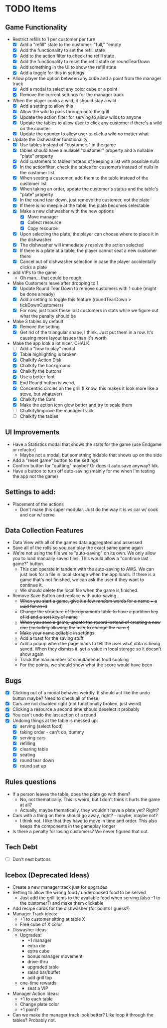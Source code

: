 # TODO Items
## Game Functionality
* Restrict refills to 1 per customer per turn
  - [x] Add a "refill" state to the customer: "full," "empty
  - [x] Add the functionality to set the refill state
  - [x] Add to the action filter to check the refill state
  - [x] Add the functionality to reset the refill state on roundTearDown
  - [x] Add something in the UI to show the refill state
  - [x] Add a toggle for this in settings
* Allow player the option between any cube and a point from the manager track
  - [x] Add a modal to select any color cube or a point
  - [x] Remove the current settings for the manager track
* When the player cooks a wild, it should stay a wild
  - [x] Add a setting to allow this
  - [x] Allow the wild to pass through onto the grill
  - [x] Update the action filter for serving to allow wilds to anyone
  - [x] Update the tables to allow user to click any customer if there's a wild on the counter
  - [x] Update the counter to allow user to click a wild no matter what
* Update the Dishwasher functionality
  - [x] Use tables instead of "customers" in the game
  - [x] tables should have a nullable "customer" property and a nullable "plate" property
  - [x] Add customers to tables instead of keeping a list with possible nulls
  - [x] In the actionfilter, check the tables for customers instead of nulls in the customer list
  - [x] When seating a customer, add them to the table instead of the customer list
  - [x] When taking an order, update the customer's status and the table's "plate" property
  - [x] In the round tear down, just remove the customer, not the plate
  - [x] If there is no meeple at the table, the plate becomes selectable
  - [x] Make a new dishwasher with the new options
    - [x] Move manager
    - [x] Collect resource
    - [x] Copy resource
  - [x] Upon selecting the plate, the player can choose where to place it in the dishwasher
  - [x] The dishwasher will immediately resolve the action selected
  - [x] If there is a plate at a table, the player cannot seat a new customer there
  - [x] Cancel out of dishwasher selection in case the player accidentally clicks a plate
* add VIPs to the game
  * Oh man... that could be rough.
* Make Customers leave after dropping to 1
  - [x] Update Round Tear Down to remove customers with 1 cube (might be done already)
  - [x] Add a setting to toggle this feature (roundTearDown > tickDownCustomers)
  - [x] For now, just track these lost customers in stats while we figure out what the penalty should be
* Make 3 tables by default
  - [x] Remove the setting
  - [x] Get rid of the triangular shape, I think. Just put them in a row. It's causing more layout issues than it's worth
* Make the app look a lot nicer. CHALK.
  - [ ] Add a "how to play" modal
  - [x] Table highlighting is broken
  - [x] Chalkify Action Disk
  - [x] Chalkify the background
  - [x] Chalkify the buttons
  - [x] Use a better font
  - [x] End Round button is weird.
  - [x] Concentric circles on the grill (I know, this makes it look more like a stove, but whatever)
  - [x] Chalkify the Cars
  - [x] Make the action icon glow better and try to scale them
  - [ ] Chalkify/improve the manager track
  - [ ] Chalkify the tables

## UI Improvements
* Have a Statistics modal that shows the stats for the game (use Endgame or refactor)
  * Maybe not a modal, but something hidable that shows up on the side
* Add a "reset game" button to the settings
* Confirm button for "quitting" maybe? Or does it auto save anyway? Idk.
* Have a button to turn off auto-saving (mainly for me when I'm testing the app not the game)

## Settings to add:
* Placement of the actions
  * Don't make this super modular. Just do the way it is vs car w/ cook and car w/ serve

## Data Collection Features
* Data View with all of the games data aggregated and assessed
* Save all of the rolls so you can play the exact same game again
* We're not using the file we're "auto-saving" on its own. We only allow you to load manually saved files. This would allow a "continue last game?" button.
  * This can operate in tandem with the auto-saving to AWS. We can just look for a file in local storage when the app loads. If there is a game that's not finished, we can ask the user if they want to continue it.
  * We should delete the local file when the game is finished.
* Remove Save Button and replace with auto-saving
  * ~~When you start a game, give it a few random words for a name + a uuid for an id~~
  * ~~Change the structure of the dynamodb table to have a partition key of id and a sort key of name~~
  * ~~When you save a game, update the record instead of creating a new one (including allowing the user to change the name)~~
  * ~~Make your name editable in settings~~
  * Add a toast for the saving stuff
  * Add a popup when the page loads to tell the user what data is being saved. When they dismiss it, set a value in local storage so it doesn't show again
  * Track the max number of simultaneous food cooking
  * For the points, we should show what the score would have been 

## Bugs
- [x] Clicking out of a modal behaves weirdly. It should act like the undo button maybe? Need to check all of these.
- [x] Cars are not disabled right (not functionally broken, just weird)
- [x] Clicking a resource a second time should deselect it probably
- [x] You can't undo the last action of a round
- [x] Undoing things at the table is messed up:
  - [x] serving (select food)
  - [x] taking order - can't do, dummy
  - [x] serving cars
  - [x] refilling
  - [x] clearing table
  - [x] seating
  - [x] round tear down
  - [x] round set up

## Rules questions
* If a person leaves the table, does the plate go with them?
  * No, not thematically. This is weird, but I don't think it hurts the game at all?
  * Actually, maybe thematically, they wouldn't have a plate yet? Right?
* Cars with a thing on them should go away, right? - maybe, maybe not?
  * I think not. I like that they have to move in time and order. This also keeps the components in the gameplay longer
* Is there a penalty for losing customers? We never figured that out.

## Tech Debt
- [ ] Don't nest buttons

## Icebox (Deprecated Ideas)
* Create a new manager track just for upgrades
* Setting to allow the wrong food / undercooked food to be served
  * Just add the grill items to the available food when serving (also -1 to the customer?) and make them clickable
* Add recipe cards for the dishwasher (for points I guess?)
* Manager Track ideas:
  * +1 to customer sitting at table X
  * Free cube of X color
* Diswasher ideas:
  * Upgrades:
    * +1 manager
    * extra die
    * extra cube
    * bonus manager movement
    * drive-thru
    * upgraded table
    * salad bar/buffet
    * add grill top
  * one-time rewards
    * seat a VIP
* Manager Action Ideas: 
  * +1 to each table
  * Change plate color
  * +1 point?
* Can we make the manager track look better? Like loop it through the tables? Probably not.